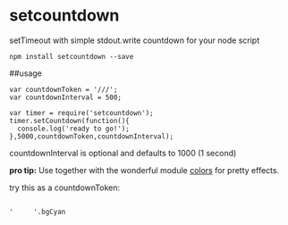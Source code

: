 setcountdown
=========================
setTimeout with simple stdout.write countdown for your node script


`npm install setcountdown --save`

##usage

```
var countdownToken = '///';
var countdownInterval = 500;

var timer = require('setcountdown');
timer.setCountdown(function(){
  console.log('ready to go!');
},5000,countdownToken,countdownInterval);

```
countdownInterval is optional and defaults to 1000 (1 second)

**pro tip:** Use together with the wonderful module [colors](https://www.npmjs.com/package/colors) for pretty effects.

try this as a countdownToken:

```

'     '.bgCyan

```
